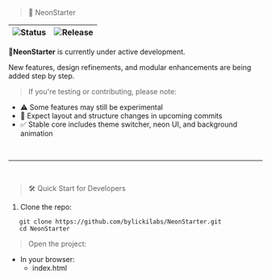 > 🚀 NeonStarter

|![Status](https://img.shields.io/badge/status-in--development-yellow?style=for-the-badge&logo=githubactions&logoColor=black) | ![Release](https://img.shields.io/badge/release-June%2020%2C%202025-0ff?style=for-the-badge&logo=github&logoColor=black) |
|---|---|

🚀**NeonStarter** is currently under active development.

New features, design refinements, and modular enhancements are being added step by step.

> If you're testing or contributing, please note:
- ⚠️ Some features may still be experimental
- 🔄 Expect layout and structure changes in upcoming commits
- ✅ Stable core includes theme switcher, neon UI, and background animation

<br>

---

<br>

> 🛠️ Quick Start for Developers

1. Clone the repo:
   
```yarn
   git clone https://github.com/bylickilabs/NeonStarter.git
   cd NeonStarter
```

> Open the project:
  - In your browser:
    - index.html
